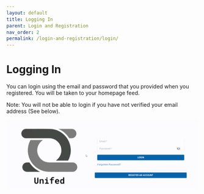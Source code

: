 ```yaml
---
layout: default
title: Logging In
parent: Login and Registration
nav_order: 2
permalink: /login-and-registration/login/
---
```


# Logging In

You can login using the email and password that you provided when you registered. You will be taken to your homepage feed.

Note: You will not be able to login if you have not verified your email address (See below).

![Logging In](../../gifs/login.gif)
